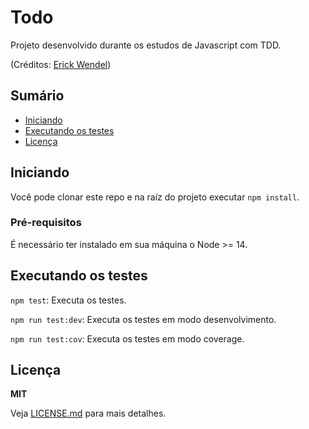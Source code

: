 # Todo

Projeto desenvolvido durante os estudos de Javascript com TDD.

(Créditos: [Erick Wendel](https://www.youtube.com/watch?v=9COpZuJzx18&t=660s))

## Sumário

  - [Iniciando](#iniciando)
  - [Executando os testes](#executando-os-testes)
  - [Licença](#licença)

## Iniciando

  Você pode clonar este repo e na raíz do projeto executar `npm install`.

### Pré-requisitos

  É necessário ter instalado em sua máquina o Node >= 14.

## Executando os testes

`npm test`: Executa os testes.

`npm run test:dev`: Executa os testes em modo desenvolvimento.

`npm run test:cov`: Executa os testes em modo coverage.

## Licença

  **MIT**
  
  Veja [LICENSE.md](LICENSE.md) para mais detalhes.

